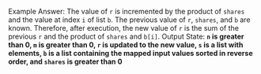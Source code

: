 Example Answer: 
The value of `r` is incremented by the product of `shares` and the value at index `i` of list `b`. The previous value of `r`, `shares`, and `b` are known. Therefore, after execution, the new value of `r` is the sum of the previous `r` and the product of `shares` and `b[i]`. 
Output State: **`n` is greater than 0, `m` is greater than 0, `r` is updated to the new value, `s` is a list with elements, `b` is a list containing the mapped input values sorted in reverse order, and `shares` is greater than 0**